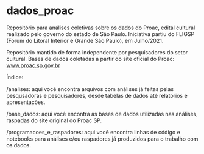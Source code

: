 # dados_proac
Repositório para análises coletivas sobre os dados do Proac, edital cultural realizado pelo governo do estado de São Paulo.
Iniciativa partiu do FLIGSP (Fórum do Litoral Interior e Grande São Paulo), em Julho/2021.

Repositório mantido de forma independente por pesquisadores do setor cultural.
Bases de dados coletadas a partir do site oficial do Proac: www.proac.sp.gov.br

Índice:

/analises:
aqui você encontra arquivos com análises já feitas pelas pesqusadoras e pesquisadores, desde tabelas de dados até relatórios e apresentações.

/base_dados:
aqui você encontra as bases de dados utilizadas nas análises, raspadas do site original do Proac SP.

/programacoes_e_raspadores:
aqui você encontra linhas de código e notebooks para análises e/ou raspadores já produzidos para o trabalho com os dados.
